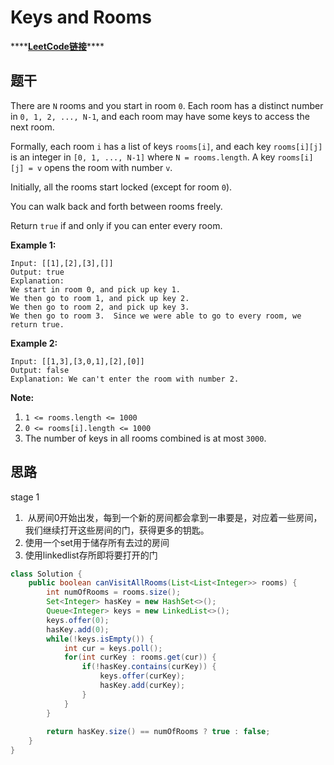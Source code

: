 # Keys and Rooms

\*\*\*\*[**LeetCode链接**](https://leetcode.com/problems/keys-and-rooms/)\*\*\*\*

## 题干

There are `N` rooms and you start in room `0`.  Each room has a distinct number in `0, 1, 2, ..., N-1`, and each room may have some keys to access the next room. 

Formally, each room `i` has a list of keys `rooms[i]`, and each key `rooms[i][j]` is an integer in `[0, 1, ..., N-1]` where `N = rooms.length`.  A key `rooms[i][j] = v` opens the room with number `v`.

Initially, all the rooms start locked \(except for room `0`\). 

You can walk back and forth between rooms freely.

Return `true` if and only if you can enter every room.

**Example 1:**

```text
Input: [[1],[2],[3],[]]
Output: true
Explanation:  
We start in room 0, and pick up key 1.
We then go to room 1, and pick up key 2.
We then go to room 2, and pick up key 3.
We then go to room 3.  Since we were able to go to every room, we return true.
```

**Example 2:**

```text
Input: [[1,3],[3,0,1],[2],[0]]
Output: false
Explanation: We can't enter the room with number 2.
```

**Note:**

1. `1 <= rooms.length <= 1000`
2. `0 <= rooms[i].length <= 1000`
3. The number of keys in all rooms combined is at most `3000`.

## 思路

stage 1

1.  从房间0开始出发，每到一个新的房间都会拿到一串要是，对应着一些房间，我们继续打开这些房间的门，获得更多的钥匙。
2. 使用一个set用于储存所有去过的房间
3. 使用linkedlist存所即将要打开的门

```java
class Solution {
    public boolean canVisitAllRooms(List<List<Integer>> rooms) {
        int numOfRooms = rooms.size();
        Set<Integer> hasKey = new HashSet<>();
        Queue<Integer> keys = new LinkedList<>();
        keys.offer(0);
        hasKey.add(0);
        while(!keys.isEmpty()) {
            int cur = keys.poll();
            for(int curKey : rooms.get(cur)) {
                if(!hasKey.contains(curKey)) {
                    keys.offer(curKey);
                    hasKey.add(curKey);
                }
            }
        }
        
        return hasKey.size() == numOfRooms ? true : false;
    }
}
```



